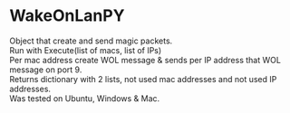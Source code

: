 # WakeOnLanPY
Object that create and send magic packets.<br>
Run with Execute(list of macs, list of IPs)<br>
Per mac address create WOL message & sends per IP address that WOL message on port 9.<br>
Returns dictionary with 2 lists, not used mac addresses and not used IP addresses.<br>
Was tested on Ubuntu, Windows & Mac.
